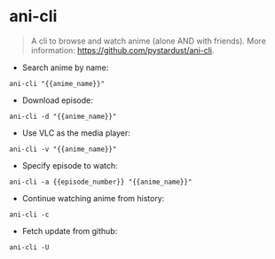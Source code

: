 # ani-cli

> A cli to browse and watch anime (alone AND with friends).
> More information: <https://github.com/pystardust/ani-cli>.

- Search anime by name:

`ani-cli "{{anime_name}}"`

- Download episode:

`ani-cli -d "{{anime_name}}"`

- Use VLC as the media player:

`ani-cli -v "{{anime_name}}"`

- Specify episode to watch:

`ani-cli -a {{episode_number}} "{{anime_name}}"`

- Continue watching anime from history:

`ani-cli -c`

- Fetch update from github:

`ani-cli -U`
